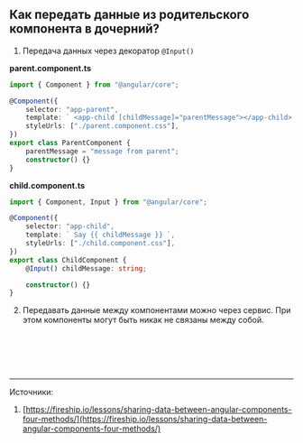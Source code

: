 ## <a name="parent-child"></a> Как передать данные из родительского компонента в дочерний?

1. Передача данных через декоратор `@Input()`

**parent.component.ts**

```typescript
import { Component } from "@angular/core";

@Component({
	selector: "app-parent",
	template: ` <app-child [childMessage]="parentMessage"></app-child> `,
	styleUrls: ["./parent.component.css"],
})
export class ParentComponent {
	parentMessage = "message from parent";
	constructor() {}
}
```

**child.component.ts**

```typescript
import { Component, Input } from "@angular/core";

@Component({
	selector: "app-child",
	template: ` Say {{ childMessage }} `,
	styleUrls: ["./child.component.css"],
})
export class ChildComponent {
	@Input() childMessage: string;

	constructor() {}
}
```

2. Передавать данные между компонентами можно через сервис. При этом компоненты могут быть никак не связаны между собой.

<br/>
<br/>
<br/>
<br/>

<hr/>

Источники:<br/>

1. [https://fireship.io/lessons/sharing-data-between-angular-components-four-methods/](https://fireship.io/lessons/sharing-data-between-angular-components-four-methods/)
